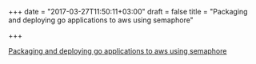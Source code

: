 +++
date = "2017-03-27T11:50:11+03:00"
draft = false
title = "Packaging and deploying go applications to aws using semaphore"

+++

<p><a href="https://semaphoreci.com/community/tutorials/packaging-and-deploying-go-applications-to-aws-using-semaphore">Packaging and deploying go applications to aws using semaphore</a></p>